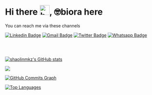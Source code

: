 # Hi there <img alt="hello" width="32" src="https://raw.githubusercontent.com/MartinHeinz/MartinHeinz/master/wave.gif" />, 🤓biora here

You can reach me via these channels

[![Linkedin Badge](https://img.shields.io/badge/-LinkedIn-blue?style=flat-square&logo=Linkedin&logoColor=white&link=https://www.linkedin.com/in/shaolinmkz/)](https://www.linkedin.com/in/shaolinmkz/)
[![Gmail Badge](https://img.shields.io/badge/-Gmail-c14438?style=flat-square&logo=Gmail&logoColor=white&link=mailto:nwabuzor.obiora@gmail.com)](mailto:nwabuzor.obiora@gmail.com)
[![Twitter Badge](https://img.shields.io/badge/-Twitter-blue?style=flat-square&logo=Twitter&logoColor=white&link=https://www.twitter.com/shaolinmkz)](https://www.twitter.com/shaolinmkz)
[![Whatsapp Badge](https://img.shields.io/badge/-Whatsapp-25D366?style=flat-square&logo=Whatsapp&logoColor=white&link=https://api.whatsapp.com/send?phone=002347067443245)](https://api.whatsapp.com/send?phone=002347067443245)


<!--[![Shaolin's github stats](https://github-readme-stats.vercel.app/api?username=shaolinmkz&show_icons=true&theme=tokyonight)](https://github.com/anuraghazra/github-readme-stats)
-->
<br />
<br />

<a href="http://www.github.com/shaolinmkz"><img src="https://github-readme-stats.vercel.app/api?username=shaolinmkz&show_icons=true&hide=&count_private=true&title_color=0891b2&text_color=ffffff&icon_color=0891b2&bg_color=1c1917&hide_border=true&show_icons=true" alt="shaolinmkz's GitHub stats" /></a>

<a href="http://www.github.com/shaolinmkz"><img src="https://github-readme-streak-stats.herokuapp.com/?user=shaolinmkz&stroke=ffffff&background=1c1917&ring=0891b2&fire=0891b2&currStreakNum=ffffff&currStreakLabel=0891b2&sideNums=ffffff&sideLabels=ffffff&dates=ffffff&hide_border=true" /></a>

<a href="http://www.github.com/shaolinmkz"><img src="https://activity-graph.herokuapp.com/graph?username=shaolinmkz&bg_color=1c1917&color=ffffff&line=0891b2&point=ffffff&area_color=1c1917&area=true&hide_border=true&custom_title=GitHub%20Commits%20Graph" alt="GitHub Commits Graph" /></a>

<a href="https://github.com/shaolinmkz" align="left"><img src="https://github-readme-stats.vercel.app/api/top-langs/?username=shaolinmkz&langs_count=10&title_color=0891b2&text_color=ffffff&icon_color=0891b2&bg_color=1c1917&hide_border=true&locale=en&custom_title=Top%20%Languages" alt="Top Languages" /></a>


<!--
**shaolinmkz/shaolinmkz** is a ✨ _special_ ✨ repository because its `README.md` (this file) appears on your GitHub profile.

Here are some ideas to get you started:

- 🔭 I’m currently working on ...
- 🌱 I’m currently learning ...
- 👯 I’m looking to collaborate on ...
- 🤔 I’m looking for help with ...
- 💬 Ask me about ...
- 📫 How to reach me: ...
- 😄 Pronouns: ...
- ⚡ Fun fact: ...
-->
